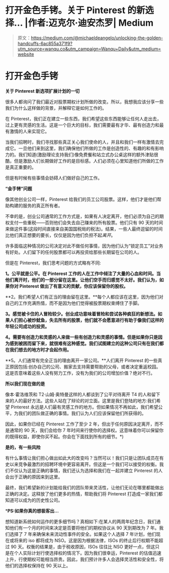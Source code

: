 # 打开金色手铐。关于 Pinterest 的新选择… |作者:迈克尔·迪安杰罗| Medium

> 原文：<https://medium.com/@michaeldeangelo/unlocking-the-golden-handcuffs-6ac855a371f9?utm_source=wanqu.co&utm_campaign=Wanqu+Daily&utm_medium=website>



# 打开金色手铐

**关于 Pinterest 新选项扩展计划的一切**

很多人都询问了我们最近对股票期权计划所做的改变。所以，我想我应该分享一些我们为什么这样做的背景，并解释它是如何工作的。

在 Pinterest，我们正在建立一些东西，我们希望这些东西能够让任何人走出去，过上更有灵感的生活。这是一个巨大的目标，我们需要最有才华、最有创造力和最有激情的人来实现它。

当我们招聘时，我们寻找那些真正关心我们使命的人，并且和我们一样有激情去完成它。一旦他们来到这里，我们确保他们所做的工作是创造性的、有趣的和有影响力的。我们知道(激励理论支持我们)像免费餐和站立式办公桌这样的额外津贴很酷，但是激励人们长期做好工作的是目标感。人们必须在心里知道他们所做的工作是真正重要的。

但是有时候有些事情会妨碍人们做好自己的工作。

**“金手铐”问题**

像其他创业公司一样，Pinterest 给我们的员工公司股票。这样，他们才是他们帮助构建的服务的真正所有者。

不幸的是，创业公司通常的工作方式是，如果有人决定离开，他们必须为自己的期权支付一些重税——否则他们会失去自己赚来的所有股票。他们只有 90 天的时间来做这件事(这段时间直接来自美国国税局的税法)。结果，一些人最终逗留的时间比他们真正想要的要长，仅仅是因为他们负担不起*离开*。

许多面临这种情况的公司决定对此不做任何事情，因为他们认为“锁定员工”对业务有好处。人们留下的任何股票都可以再投资给那些长期留在公司的人。

但是在 Pinterest，我们思考问题的方式略有不同:

**1。公平就是公平。在 Pinterest 工作的人在工作中倾注了大量的心血和时间。当他们离开时，他们的一部分留在这里。让他们空手而归感觉不太好。我们认为，如果你对 Pinterest 做出了有意义的贡献，你应该保留你的股权。**

**2。我们希望人们有正当的理由留在这里。**每个人都应该在这里，因为他们对自己的工作充满热情，而不是因为他们觉得被股票期权束缚住了手脚。

**3。感觉被卡住的人冒险较少。创业成功意味着冒险和尝试各种疯狂的新想法。如果人们担心被炒鱿鱼，失去所有的股票，他们就不会愿意进行有助于像我们这样的年轻公司成功的投资。**

**4。需要有创造力和灵感的人来做一些有创造力和灵感的事情。但是如果你只是因为感到被困而留下来，就很难有这种感觉。我们试图建立的这种公司只有在我们都在我们想去的地方时才会起作用。**

**5。人们通常有完全正当的理由离开一家公司。**人们离开 Pinterest 的一些真正原因包括:创办自己的公司、搬家去支持需要帮助的父母，或者决定重返校园。这是否意味着这些人没有努力工作，没有为我们的公司增加价值？绝对不行。

**所以我们现在做的是**

像本·霍洛维茨和 T2·山姆·奥特曼这样的人都谈到了公平对待离开 T4 的人和留下来的人的最好方法。这些人站在了辩论的对立面。这里是我们登陆的地方:我们希望 Pinterest 永远是人们最有灵感工作的地方。但如果情况不再如此，我们希望公平，为我们的团队做正确的事情。我们认为人们应该保留他们所获得的。

因此，如果你已经在 Pinterest 工作了至少 2 年，但出于任何原因决定离开，而不是通常的 90 天，我们会给你 7 年时间来行使你的选择权。这意味着你可以保留你的既得权益，即使你买不起。你会在下面找到所有的细节。*)

**是的，有一些风险**

有什么事情让我们担心做出如此大的改变吗？当然可以！我们只是让团队成员在有史以来竞争最激烈的招聘环境中更容易离开。但这是一个我们可以接受的权衡。我们不仅认为这是正确的事情，我们还认为选择和我们在一起并建立 Pinterest 的人会出于正确的原因来到这里。

最终，我们希望新的计划能给我们的团队带来灵活性，让他们无论在哪里都能做出正确的决定。这释放了他们更多的热情，帮助我们将 Pinterest 打造成一家我们都知道可以成为的历史性公司。

***PS:如果你真的想极客出…**

想知道新系统如何运作的更多细节吗？真相如下:在某人的两周年纪念日，我们通知他们有一个月的时间来决定是否要将他们的期权协议从 90 天到期改为 7 年。我们选择了 7 年来确保未来流动性事件的安全。如果这个人选择 7 年计划，他们现在或将来的 iso 都将成为 NSO。这是因为根据法律，ISOs 的终止后行权期不能超过 90 天。权衡的结果是，由于税收原因，ISOs 往往比 NSO 更好一点，但这只是在个人实际计划行使选择权的情况下。因为我们很幸运，Pinterest 的估值迅速上升，行使期权可能相当昂贵。因此，我们预计许多人会选择灵活性和安全性，将他们的选择权保持在 90 天以上。

